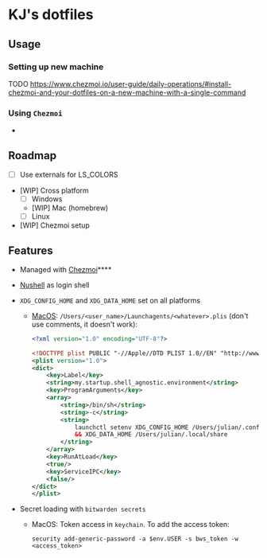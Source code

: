 # KJ's dotfiles

## Usage

### Setting up new machine

TODO
<https://www.chezmoi.io/user-guide/daily-operations/#install-chezmoi-and-your-dotfiles-on-a-new-machine-with-a-single-command>

### Using `Chezmoi`

-

## Roadmap

- [ ] Use externals for LS_COLORS

- [WIP] Cross platform
  - [ ] Windows
  - [WIP] Mac (homebrew)
  - [ ] Linux

- [WIP] Chezmoi setup

## Features

- Managed with [Chezmoi](https://www.chezmoi.io/)****
- [Nushell](https://www.nushell.sh/) as login shell

- `XDG_CONFIG_HOME` and `XDG_DATA_HOME` set on all platforms

  - [MacOS](https://github.com/nushell/nushell/discussions/14663#discussioncomment-11876260): `/Users/<user_name>/Launchagents/<whatever>.plis` (don't use comments, it doesn't work):

    ```xml
    <?xml version="1.0" encoding="UTF-8"?>

    <!DOCTYPE plist PUBLIC "-//Apple//DTD PLIST 1.0//EN" "http://www.apple.com/DTDs/PropertyList-1.0.dtd">
    <plist version="1.0">
    <dict>
        <key>Label</key>
        <string>my.startup.shell_agnostic.environment</string>
        <key>ProgramArguments</key>
        <array>
            <string>/bin/sh</string>
            <string>-c</string>
            <string>
                launchctl setenv XDG_CONFIG_HOME /Users/julian/.config
                && XDG_DATA_HOME /Users/julian/.local/share
            </string>
        </array>
        <key>RunAtLoad</key>
        <true/>
        <key>ServiceIPC</key>
        <false/>
    </dict>
    </plist>
    ```

- Secret loading with `bitwarden secrets`
  - MacOS: Token access in `keychain`. To add the access token:

    ```nu
    security add-generic-password -a $env.USER -s bws_token -w <access_token>
    ```
